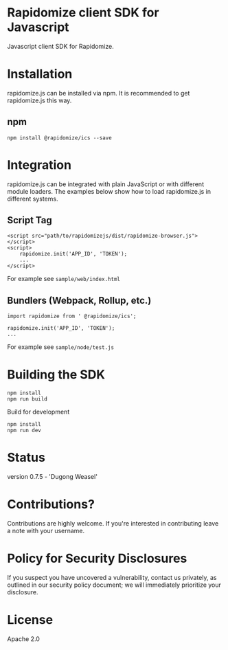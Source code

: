 # Rapidomize client SDK for Javascript
Javascript client SDK for Rapidomize.

# Installation
rapidomize.js can be installed via npm. It is recommended to get rapidomize.js this way.

## npm
```
npm install @rapidomize/ics --save
```


# Integration
rapidomize.js can be integrated with plain JavaScript or with different module loaders. 
The examples below show how to load rapidomize.js in different systems.

## Script Tag
```
<script src="path/to/rapidomizejs/dist/rapidomize-browser.js"></script>
<script>
    rapidomize.init('APP_ID', 'TOKEN');
    ...
</script>
```

For example see `sample/web/index.html`


## Bundlers (Webpack, Rollup, etc.)
```
import rapidomize from ' @rapidomize/ics';

rapidomize.init('APP_ID', 'TOKEN');
...

```

For example see `sample/node/test.js`


# Building the SDK

```
npm install
npm run build
```

Build for development

```
npm install
npm run dev
```


# Status 
version 0.7.5 - 'Dugong Weasel'

# Contributions?
Contributions are highly welcome. If you're interested in contributing leave a note with your username.

# Policy for Security Disclosures
If you suspect you have uncovered a vulnerability, contact us privately, as outlined in our security policy document; we will immediately prioritize your disclosure.


# License

Apache 2.0

